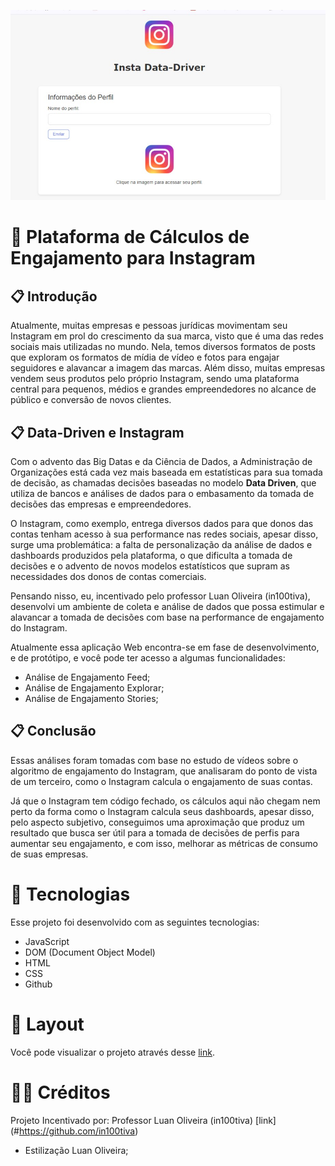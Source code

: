 ![Foto da plataforma](./arquivos/imgmd.jpg)
# 📁 Plataforma de Cálculos de Engajamento para Instagram
## 📋 Introdução
Atualmente, muitas empresas e pessoas jurídicas movimentam seu Instagram em prol do crescimento da sua marca, visto que é uma das redes sociais mais utilizadas no mundo. Nela, temos diversos formatos de posts que exploram os formatos de mídia de vídeo e fotos para engajar seguidores e alavancar a imagem das marcas. Além disso, muitas empresas vendem seus produtos pelo próprio Instagram, sendo uma plataforma central para pequenos, médios e grandes empreendedores no alcance de público e conversão de novos clientes.

## 📋 Data-Driven e Instagram
Com o advento das Big Datas e da Ciência de Dados, a Administração de Organizações está cada vez mais baseada em estatísticas para sua tomada de decisão, as chamadas decisões baseadas no modelo **Data Driven**, que utiliza de bancos e análises de dados para o embasamento da tomada de decisões das empresas e empreendedores.

O Instagram, como exemplo, entrega diversos dados para que donos das contas tenham acesso à sua performance nas redes sociais, apesar disso, surge uma problemática: a falta de personalização da análise de dados e dashboards produzidos pela plataforma, o que dificulta a tomada de decisões e o advento de novos modelos estatísticos que supram as necessidades dos donos de contas comerciais.

Pensando nisso, eu, incentivado pelo professor Luan Oliveira (in100tiva), desenvolvi um ambiente de coleta e análise de dados que possa estimular e alavancar a tomada de decisões com base na performance de engajamento do Instagram.

Atualmente essa aplicação Web encontra-se em fase de desenvolvimento, e de protótipo, e você pode ter acesso a algumas funcionalidades:
- Análise de Engajamento Feed;
- Análise de Engajamento Explorar;
- Análise de Engajamento Stories;

## 📋 Conclusão
Essas análises foram tomadas com base no estudo de vídeos sobre o algoritmo de engajamento do Instagram, que analisaram do ponto de vista de um terceiro, como o Instagram calcula o engajamento de suas contas.

Já que o Instagram tem código fechado, os cálculos aqui não chegam nem perto da forma como o Instagram calcula seus dashboards, apesar disso, pelo aspecto subjetivo, conseguimos uma aproximação que produz um resultado que busca ser útil para a tomada de decisões de perfis para aumentar seu engajamento, e com isso, melhorar as métricas de consumo de suas empresas.


# 🔎 Tecnologias
Esse projeto foi desenvolvido com as seguintes tecnologias:
- JavaScript
- DOM (Document Object Model)
- HTML
- CSS
- Github

# 🎨 Layout
Você pode visualizar o projeto através desse [link](https://jeanfar.github.io/Engajamento-Insta/).

# 🧑‍💻 Créditos
Projeto Incentivado por:
Professor Luan Oliveira (in100tiva) [link] (#https://github.com/in100tiva)
- Estilização Luan Oliveira;

